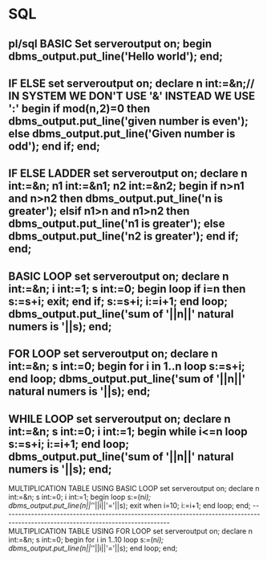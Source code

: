 # SQL
pl/sql
BASIC
Set serveroutput on;
begin
     dbms_output.put_line('Hello world');
end;
-------------------------------------------------------------------------------------------------------------------
IF ELSE
set serveroutput on;
declare
    n int:=&n;// IN SYSTEM WE DON'T USE '&' INSTEAD WE USE ':'
begin
    if mod(n,2)=0 then
           dbms_output.put_line('given number is even');
    else
          dbms_output.put_line('Given number is odd');
    end if;
end;
-------------------------------------------------------------------------------------------------------------------
IF ELSE LADDER
set serveroutput on;
declare
    n int:=&n;
    n1 int:=&n1;
    n2 int:=&n2;
begin
    if n>n1 and n>n2 then
           dbms_output.put_line('n is greater');
    elsif n1>n and n1>n2 then
          dbms_output.put_line('n1 is greater');
    else
          dbms_output.put_line('n2 is greater');
    end if;
end;
------------------------------------------------------------------------------------------------------------------
BASIC LOOP
set serveroutput on;
declare
    n int:=&n;
    i int:=1;
    s int:=0;
begin
    loop 
        if i=n then
            s:=s+i;
            exit;
        end if;
        s:=s+i;
        i:=i+1;
   end loop;
   dbms_output.put_line('sum of  '||n||' natural numers  is '||s);
end;
-----------------------------------------------------------------------------------------------------------------------
FOR LOOP
set serveroutput on;
declare
    n int:=&n;
    s int:=0;
begin
    for i in 1..n
    loop
       s:=s+i;
    end loop;
   dbms_output.put_line('sum of  '||n||' natural numers  is '||s);
end;
------------------------------------------------------------------------------------------------------------------------
WHILE LOOP
set serveroutput on;
declare
    n int:=&n;
    s int:=0;
    i int:=1;
begin
    while i<=n
    loop
       s:=s+i;
       i:=i+1;
    end loop;
   dbms_output.put_line('sum of  '||n||' natural numers  is '||s);
end;
----------------------------------------------------------------------------------------------------------------------------
MULTIPLICATION TABLE USING BASIC LOOP
set serveroutput on;
declare
    n int:=&n;
    s int:=0;
    i int:=1;
begin
    loop
         s:=(n*i);
         dbms_output.put_line(n||'*'||i||'='||s);
         exit when i=10;
         i:=i+1;
   end loop;
end;
----------------------------------------------------------------------------------------------------------------------------------\
MULTIPLICATION TABLE USING FOR LOOP
set serveroutput on;
declare
    n int:=&n;
    s int:=0;
begin
    for i in 1..10
    loop
         s:=(n*i);
         dbms_output.put_line(n||'*'||i||'='||s);
   end loop;
end;
